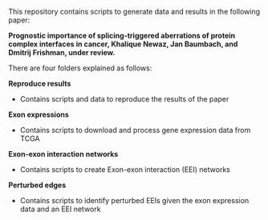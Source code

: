 This repository contains scripts to generate data and results in the following paper:

**Prognostic importance of splicing-triggered aberrations of protein complex interfaces in cancer, Khalique Newaz, Jan Baumbach, and Dmitrij Frishman, under review.**

There are four folders explained as follows:

**Reproduce results**
- Contains scripts and data to reproduce the results of the paper
  
**Exon expressions**
- Contains scripts to download and process gene expression data from TCGA
  
**Exon-exon interaction networks**
- Contains scripts to create Exon-exon interaction (EEI) networks
  
**Perturbed edges**
- Contains scripts to identify perturbed EEIs given the exon expression data and an EEI network

